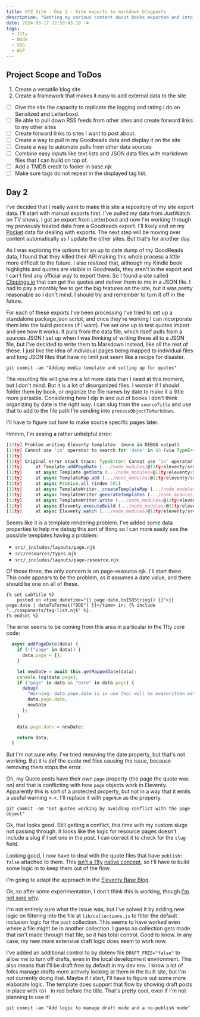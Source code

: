 ```yaml
---
title: XYZ Site - Day 2 - Site exports to markdown blogposts
description: "Getting my various content about books exported and into this site."
date: 2024-03-17 22:59:43.10 -4
tags:
  - 11ty
  - Node
  - SSG
  - WiP
---
```


## Project Scope and ToDos

1. Create a versatile blog site
2. Create a framework that makes it easy to add external data to the site

- [ ] Give the site the capacity to replicate the logging and rating I do on Serialized and Letterboxd.
- [ ] Be able to pull down RSS feeds from other sites and create forward links to my other sites
- [ ] Create forward links to sites I want to post about.
- [ ] Create a way to pull in my Goodreads data and display it on the site
- [ ] Create a way to automate pulls from other data sources
- [ ] Combine easy inputs like text lists and JSON data files with markdown files that I can build on top of.
- [ ] Add a TMDB credit to footer in base.njk
- [ ] Make sure tags do not repeat in the displayed tag list.

## Day 2

I've decided that I really want to make this site a repository of my site export data. I'll start with manual exports first. I've pulled my data from JustWatch on TV shows, I got an export from Letterboxd and now I'm working through my previously treated data from a Goodreads export. I'll likely end on my [Pocket](https://support.mozilla.org/en-US/kb/exporting-your-pocket-list) data for dealing with exports. The next step will be moving over content automatically as I update the other sites. But that's for another day.

As I was exploring the options for an up to date dump of my GoodReads data, I found that they killed their API making this whole process a little more difficult to the future. I also realized that, although my Kindle book highlights and quotes are visible in Goodreads, they aren't in the export and I can't find any official way to export them. So I found a site called [Clippings.io](https://clippings.io/) that can get the quotes and deliver them to me in a JSON file. I had to pay a monthly fee to get the big features on the site, but it was pretty reasonable so I don't mind. I should try and remember to turn it off in the future.

For each of these exports I've been processing I've tried to set up a standalone package.json script, and once they're working I can incorporate them into the build process (if I want). I've set one up to test quotes import and see how it works. It pulls from the data file, which itself pulls from a sources JSON I set up when I was thinking of writing these all to a JSON file, but I've decided to write them to Markdown instead, like all the rest of these. I just like the idea of individual pages being mapped to individual files and long JSON files that have no limit just seem like a recipe for disaster.

`git commit -am "Adding media template and setting up for quotes"`

The resulting file will give me a lot more data than I need at this moment, but I don't mind. But it is a lot of disorganized files. I wonder if I should folder them by book, or organize the file names by date to make it a little more parsable. Considering how I dip in and out of books I don't think organizing by date is the right way. I can slug from the `sourceTitle` and use that to add to the file path I'm sending into `processObjectToMarkdown`.

I'll have to figure out how to make source specific pages later.

Hmmm, I'm seeing a rather unhelpful error:

```javascript
[11ty] Problem writing Eleventy templates: (more in DEBUG output)
[11ty] Cannot use 'in' operator to search for 'date' in 43 (via TypeError)
[11ty]
[11ty] Original error stack trace: TypeError: Cannot use 'in' operator to search for 'date' in 43
[11ty]     at Template.addPageDate (.../node_modules/@11ty/eleventy/src/Template.js:405:34)
[11ty]     at async Template.getData (.../node_modules/@11ty/eleventy/src/Template.js:390:18)
[11ty]     at async TemplateMap.add (.../node_modules/@11ty/eleventy/src/TemplateMap.js:65:16)
[11ty]     at async Promise.all (index 381)
[11ty]     at async TemplateWriter._createTemplateMap (.../node_modules/@11ty/eleventy/src/TemplateWriter.js:325:5)
[11ty]     at async TemplateWriter.generateTemplates (.../node_modules/@11ty/eleventy/src/TemplateWriter.js:360:5)
[11ty]     at async TemplateWriter.write (.../node_modules/@11ty/eleventy/src/TemplateWriter.js:407:23)
[11ty]     at async Eleventy.executeBuild (.../node_modules/@11ty/eleventy/src/Eleventy.js:1191:13)
[11ty]     at async Eleventy.watch (.../node_modules/@11ty/eleventy/src/Eleventy.js:1014:18)
```

Seems like it is a template rendering problem. I've added some data properties to help me debug this sort of thing so I can more easily see the possible templates having a problem:

- `src/_includes/layouts/page.njk`
- `src/resources/types.njk`
- `src/_includes/layouts/page-resource.njk`

Of those three, the only concern is on page-resource.njk. I'll start there. This code appears to be the problem, as it assumes a date value, and there should be one on all of these.

```liquid
{% set subTitle %}
    posted on <time datetime="{{ page.date.toISOString() }}">{{ page.date | dateToFormat("DDD") }}</time> in: {% include "../components/tag-list.njk" %}.
{% endset %}
```

The error seems to be coming from this area in particular in the 11ty core code:

```javascript
  async addPageDate(data) {
    if (!("page" in data)) {
      data.page = {};
    }

    let newDate = await this.getMappedDate(data);
    console.log(data.page);
    if ("page" in data && "date" in data.page) {
      debug(
        "Warning: data.page.date is in use (%o) will be overwritten with: %o",
        data.page.date,
        newDate
      );
    }

    data.page.date = newDate;

    return data;
  }
```

But I'm not sure *why*. I've tried removing the date property, but that's not working. But it is def the quote md files causing the issue, because removing them stops the error.

Oh, my Quote posts have their own `page` property (the page the quote was on) and that is conflicting with how `page` objects work in Eleventy. Apparently this is sort of a protected property, but not in a way that it emits a useful warning >.<. I'll replace it with `pageNum` as the property.

`git commit -am "Get quotes working by avoiding conflict with the page object"`

Ok, that looks good. Still getting a conflict, this time with my custom slugs not passing through. It looks like the logic for resource pages doesn't include a slug if I set one in the post. I can correct it to check for the `slug` field.

Looking good, I now have to deal with the quote files that have `publish: false` attached to them. This [isn't a 11ty](https://github.com/11ty/eleventy/issues/188) [native concept](https://github.com/11ty/eleventy/issues/2060), so I'll have to build some logic in to keep them out of the flow.

I'm going to adapt the approach in the [Eleventy Base Blog](https://github.com/11ty/eleventy-base-blog/blob/main/eleventy.config.drafts.js).

Ok, so after some experimentation, I don't think this is working, though [I'm not sure why](https://github.com/11ty/eleventy-base-blog/issues/173).

I'm not entirely sure what the issue was, but I've solved it by adding new logic on filtering into the file at `lib/collections.js` to filter the default inclusion logic for the `post` collection. This seems to have worked even where a file might be in another collection. I guess no collection gets made that isn't made through that file, so it has total control. Good to know. In any case, my new more extensive draft logic does seem to work now.

I've added an additional control to by dotenv file `DRAFT_FREE="false"` to allow me to turn off drafts, even in the local development environment. This also means that I'll be draft free by default in my dev env. I know a lot of folks manage drafts more actively looking at them in the built site, but I'm not currently doing that. Maybe if I start, I'll have to figure out some more elaborate logic. The template does support that flow by showing draft posts in place with `(D) ` in red before the title. That's pretty cool, even if I'm not planning to use it!

`git commit -am "Add logic to manage draft mode and a no-publish mode"`

